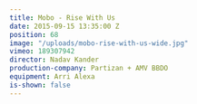 ```yaml
---
title: Mobo - Rise With Us
date: 2015-09-15 13:35:00 Z
position: 68
image: "/uploads/mobo-rise-with-us-wide.jpg"
vimeo: 189307942
director: Nadav Kander
production-company: Partizan + AMV BBDO
equipment: Arri Alexa
is-shown: false
---
```


